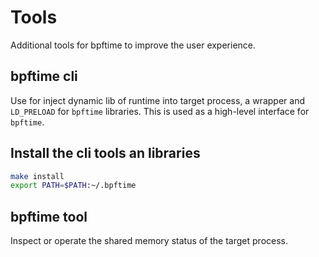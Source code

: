# Tools

Additional tools for bpftime to improve the user experience.

## bpftime cli

Use for inject dynamic lib of runtime into target process, a wrapper and `LD_PRELOAD` for `bpftime` libraries. This is used as a high-level interface for `bpftime`.

## Install the cli tools an libraries

```bash
make install
export PATH=$PATH:~/.bpftime
```

## bpftime tool

Inspect or operate the shared memory status of the target process.


